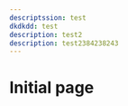 ```yaml
---
descriptssion: test
dkdkdd: test
description: test2
description: test2384238243
---
```


# Initial page

